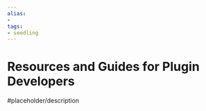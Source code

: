 ```yaml
---
alias: 
- 
tags:
- seedling
---
```


# Resources and Guides for Plugin Developers

#placeholder/description 

